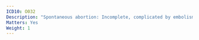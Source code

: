 ```yaml
---
ICD10: O032
Description: "Spontaneous abortion: Incomplete, complicated by embolism"
Matters: Yes
Weight: 1
---
```

